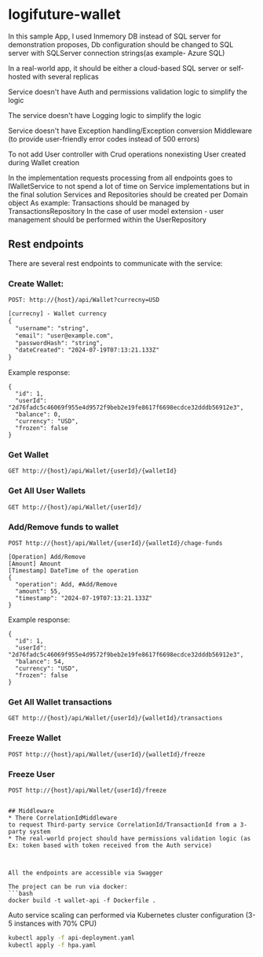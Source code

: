 # logifuture-wallet

In this sample App, I used Inmemory DB instead of SQL server for demonstration proposes,
Db configuration should be changed to SQL server with SQLServer connection strings(as example- Azure SQL)

In a real-world app, it should be either a cloud-based SQL server or self-hosted with several replicas

Service doesn't have Auth and permissions validation logic to simplify the logic

The service doesn't have Logging logic to simplify the logic

Service doesn't have Exception handling/Exception conversion Middleware (to provide user-friendly error codes instead of 500 errors)

To not add User controller with Crud operations nonexisting User created during Wallet creation


In the implementation requests processing from all endpoints goes to IWalletService to not spend a lot of time on Service implementations
but in the final solution Services and Repositories should be created per Domain object
As example: Transactions should be managed by TransactionsRepository
In the case of user model extension - user management should be performed within the UserRepository

## Rest endpoints

There are several rest endpoints to communicate with the service:

### Create Wallet:
`POST: http://{host}/api/Wallet?currecny=USD`
```Rest
[currecny] - Wallet currency
{
  "username": "string",
  "email": "user@example.com",
  "passwordHash": "string",
  "dateCreated": "2024-07-19T07:13:21.133Z"
}
```

Example response:
```
{
  "id": 1,
  "userId": "2d76fadc5c46069f955e4d9572f9beb2e19fe8617f6698ecdce32dddb56912e3",
  "balance": 0,
  "currency": "USD",
  "frozen": false
}
```

### Get Wallet
`GET http://{host}/api/Wallet/{userId}/{walletId}`



### Get All User Wallets
`GET http://{host}/api/Wallet/{userId}/`


### Add/Remove funds to wallet
`POST http://{host}/api/Wallet/{userId}/{walletId}/chage-funds`
```
[Operation] Add/Remove
[Amount] Amount
[Timestamp] DateTime of the operation
{
  "operation": Add, #Add/Remove
  "amount": 55, 
  "timestamp": "2024-07-19T07:13:21.133Z"
}

```
Example response:
```
{
  "id": 1,
  "userId": "2d76fadc5c46069f955e4d9572f9beb2e19fe8617f6698ecdce32dddb56912e3",
  "balance": 54,
  "currency": "USD",
  "frozen": false
}
```

### Get All Wallet transactions
`GET http://{host}/api/Wallet/{userId}/{walletId}/transactions`


### Freeze Wallet
`POST http://{host}/api/Wallet/{userId}/{walletId}/freeze`

### Freeze User
`POST http://{host}/api/Wallet/{userId}/freeze`
```

## Middleware 
* There CorrelationIdMiddleware
to request Third-party service CorrelationId/TransactionId from a 3-party system
* The real-world project should have permissions validation logic (as Ex: token based with token received from the Auth service)



All the endpoints are accessible via Swagger 

The project can be run via docker:
```bash
docker build -t wallet-api -f Dockerfile .
```

Auto service scaling can performed via Kubernetes cluster configuration  (3-5 instances with 70% CPU)
```bash
kubectl apply -f api-deployment.yaml 
kubectl apply -f hpa.yaml
```

